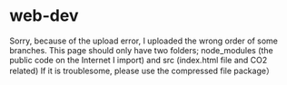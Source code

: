 # web-dev
Sorry, because of the upload error, I uploaded the wrong order of some branches. This page should only have two folders; node_modules (the public code on the Internet I import) and src (index.html file and CO2 related)
If it is troublesome, please use the compressed file package）
